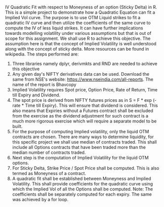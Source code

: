 IV Quadratic Fit with respect to Moneyness of an option (Sticky Delta) in R.
This is a simple project to demonstrate how a Quadratic Equation can fit a Implied Vol curve.
The purpose is to use OTM Liquid strikes to fit a quadratic IV curve and then utilize the coefficients of the same curve to compute the IV of less liquid strikes. It can have further implications towards modelling volatility under various assumptions but that is out of scope for this assignment.
We shall use R to achieve this objective. The assumption here is that the concept of Implied Volatility is well understood along with the concept of sticky delta. More resources can be found in wikipedia.
The steps performed are:
1. Three libraries namely dplyr, derivmkts and RND are needed to achieve this objective
2. Any given day's NIFTY derivatives data can be used. Download the same from NSE's website: https://www.nseindia.com/all-reports. The name of the report is Bhavcopy
3. Implied Volatility requires Spot price, Option Price, Rate of Return, Time till Expiry and Dividend.
4. The spot price is derived from NIFTY futures prices as in S = F * exp (- rate * Time till Expiry). This will ensure that dividend is considered. This also means that Expiries without a Futures contract shall be excluded from the exercise as the dividend adjustment for such contract is a much more rigorous exercise which will require a separate model to be built.
5. For the purpose of computing Implied volatility, only the liquid OTM contracts are chosen. There are many ways to determine liquidity, for this specific project we shall use median of contracts traded. This shall include all Options contracts that have been traded more than the median number of contracts traded.
6. Next step is the computation of Implied Volatility for the liquid OTM options.
7. For Sticky Delta, Strike Price / Spot Price shall be computed. This is also termed as Moneyness of a contract.
8. A quadratic fit shall be established between Moneyness and Implied Volatility. This shall provide coefficients for the quadratic curve using which the Implied Vol of all the Options shall be computed. Note: The coefficients shall be separately computed for each expiry. The same was achieved by a for loop.
